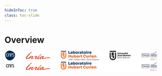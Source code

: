 ```yaml
---
hideInToc: true
class: toc-slide
---
```


# Overview

<TocNG :max-depth="1" />

<img src="../media/logo-bar-inria-iogs.svg" class="logos onlyLight" />
<img src="../media/logo-bar-inria-iogs-darkbg.svg" class="logos onlyDark" />

<!--
- quick story on generative models
    - all map a latent representation into data
- a family of approaches that
    - supposes that latent points are following a velocity field
    - warning, we'll have two terms "Continuous Normalizing Flows" and "Conditional Flow Matching"
    - includes diffusion
- a recent formulation, very flexible and with a closed-form solution
- OT and CFM are much linked, so much that maybe CFM is useless ... or is it the opposite
- question of generalization seems un-trivial
    - ? not so different
    - ? might be over-fitting
    - ? creativity vs generalization
-->
